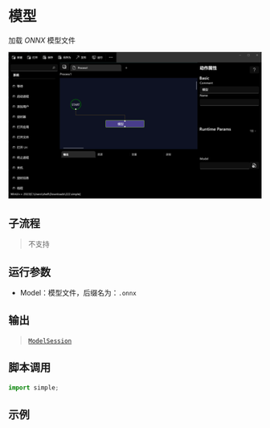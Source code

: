 # 模型 
加载 *ONNX* 模型文件

![action](./images/01.png ':size=90%')

## 子流程

> 不支持


## 运行参数

* Model：模型文件，后缀名为：`.onnx`



## 输出

> [`ModelSession`](./types/ModelSession.md)


## 脚本调用

```python
import simple;

```

## 示例
